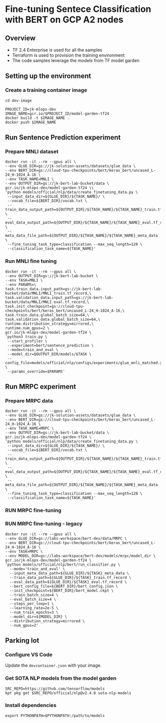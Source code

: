 # Fine-tuning Sentece Classification with BERT on GCP A2 nodes

## Overview

* TF 2.4 Enterprise is used for all the samples
* Terraform is used to provision the training environment
* The code samples leverage the models from TF model garden

## Setting up the environment

### Create a training container image

```
cd dev-image
```

```
PROJECT_ID=jk-mlops-dev
IMAGE_NAME=gcr.io/$PROJECT_ID/model-garden-tf24
docker build -t $IMAGE_NAME .
docker push $IMAGE_NAME
```

## Run Sentence Prediction experiment

### Prepare MNLI dataset

```
docker run -it --rm --gpus all \
--env GLUE_DIR=gs://jk-solution-assets/datasets/glue_data \
--env BERT_DIR=gs://cloud-tpu-checkpoints/bert/keras_bert/uncased_L-24_H-1024_A-16 \
--env TASK_NAME=MNLI \
--env OUTPUT_DIR=gs://jk-bert-lab-bucket/data \
gcr.io/jk-mlops-dev/model-garden-tf24 \\
'python models/official/nlp/data/create_finetuning_data.py \
 --input_data_dir=${GLUE_DIR}/${TASK_NAME}/ \
 --vocab_file=${BERT_DIR}/vocab.txt \
 --train_data_output_path=${OUTPUT_DIR}/${TASK_NAME}/${TASK_NAME}_train.tf_record \
 --eval_data_output_path=${OUTPUT_DIR}/${TASK_NAME}/${TASK_NAME}_eval.tf_record \
 --meta_data_file_path=${OUTPUT_DIR}/${TASK_NAME}/${TASK_NAME}_meta_data \
 --fine_tuning_task_type=classification --max_seq_length=128 \
 --classification_task_name=${TASK_NAME}'
```

### Run MNLI fine tuning

```
docker run -it --rm --gpus all \
--env OUTPUT_DIR=gs://jk-bert-lab-bucket \
--env TASK=MNLI \
--env PARAMS=\
task.train_data.input_path=gs://jk-bert-lab-bucket/data/MNLI/MNLI_train.tf_record,\
task.validation_data.input_path=gs://jk-bert-lab-bucket/data/MNLI/MNLI_eval.tf_record,\
task.init_checkpoint=gs://cloud-tpu-checkpoints/bert/keras_bert/uncased_L-24_H-1024_A-16,\
task.train_data.global_batch_size=64,\
task.validation_data.global_batch_size=64,\
runtime.distribution_strategy=mirrored,\
runtime.num_gpus=2 \
gcr.io/jk-mlops-dev/model-garden-tf24 \
'python3 train.py \
 --start_profiler \
 --experiment=bert/sentence_prediction \
 --mode=train_and_eval \
 --model_dir=$OUTPUT_DIR/models/$TASK \
 --config_file=models/official/nlp/configs/experiments/glue_mnli_matched.yaml \
 --params_override=$PARAMS' 
 ```


## Run MRPC experiment

### Prepare MRPC data

```
docker run -it --rm --gpus all \
--env GLUE_DIR=gs://jk-solution-assets/datasets/glue_data \
--env BERT_DIR=gs://cloud-tpu-checkpoints/bert/keras_bert/uncased_L-24_H-1024_A-16 \
--env TASK_NAME=MRPC \
--env OUTPUT_DIR=gs://jk-bert-lab-bucket/data \
gcr.io/jk-mlops-dev/model-garden-tf24 \
'python models/official/nlp/data/create_finetuning_data.py \
 --input_data_dir=${GLUE_DIR}/${TASK_NAME}/ \
 --vocab_file=${BERT_DIR}/vocab.txt \
 --train_data_output_path=${OUTPUT_DIR}/${TASK_NAME}/${TASK_NAME}_train.tf_record \
 --eval_data_output_path=${OUTPUT_DIR}/${TASK_NAME}/${TASK_NAME}_eval.tf_record \
 --meta_data_file_path=${OUTPUT_DIR}/${TASK_NAME}/${TASK_NAME}_meta_data \
 --fine_tuning_task_type=classification --max_seq_length=128 \
 --classification_task_name=${TASK_NAME}'
```
### RUN MRPC fine-tuning

### RUN MRPC fine-tuning - legacy
```
docker run -it --rm --gpus all \
--env GLUE_DIR=gs://labs-workspace/bert-dev/data/MRPC \
--env BERT_DIR=gs://cloud-tpu-checkpoints/bert/keras_bert/uncased_L-24_H-1024_A-16 \
--env TASK=MRPC \
--env MODEL_DIR=gs://labs-workspace/bert-dev/models/mrpc/model_dir \
gcr.io/jk-mlops-dev/model-garden-tf24 \
'python models/official/nlp/bert/run_classifier.py \
  --mode='train_and_eval' \
  --input_meta_data_path=${GLUE_DIR}/${TASK}_meta_data \
  --train_data_path=${GLUE_DIR}/${TASK}_train.tf_record \
  --eval_data_path=${GLUE_DIR}/${TASK}_eval.tf_record \
  --bert_config_file=${BERT_DIR}/bert_config.json \
  --init_checkpoint=${BERT_DIR}/bert_model.ckpt \
  --train_batch_size=4 \
  --eval_batch_size=4 \
  --steps_per_loop=1 \
  --learning_rate=2e-5 \
  --num_train_epochs=3 \
  --model_dir=${MODEL_DIR} \
  --distribution_strategy=mirrored \
  --num_gpus=2'
```

## Parking lot
### Configure VS Code

Update the `devcontainer.json` with your image.



### Get SOTA NLP models from the model garden

```
SRC_REPO=https://github.com/tensorflow/models
kpt pkg get $SRC_REPO/official/nlp@v2.4.0 sota-nlp-models
```



### Install dependencies

```
export PYTHONPATH=$PYTHONPATH:/path/to/models
```

